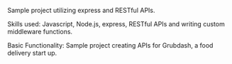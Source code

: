 Sample project utilizing express and RESTful APIs.

Skills used: Javascript, Node.js, express, RESTful APIs and writing custom middleware functions.

Basic Functionality: Sample project creating APIs for Grubdash, a food delivery start up.

